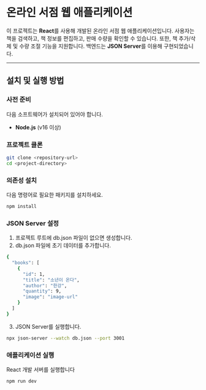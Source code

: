 # 온라인 서점 웹 애플리케이션

이 프로젝트는 **React**를 사용해 개발된 온라인 서점 웹 애플리케이션입니다. 사용자는 책을 검색하고, 책 정보를 편집하고, 판매 수량을 확인할 수 있습니다. 또한, 책 추가/삭제 및 수량 조절 기능을 지원합니다. 백엔드는 **JSON Server**를 이용해 구현되었습니다.

---


## 설치 및 실행 방법


### 사전 준비

다음 소프트웨어가 설치되어 있어야 합니다.
- **Node.js** (v16 이상)

### 프로젝트 클론

```bash
git clone <repository-url>
cd <project-directory>
```


### 의존성 설치

다음 명령어로 필요한 패키지를 설치하세요.

```bash
npm install
```


### JSON Server 설정

1.	프로젝트 루트에 db.json 파일이 없으면 생성합니다.
2. db.json 파일에 초기 데이터를 추가합니다.
```bash
{
  "books": [
    {
      "id": 1,
      "title": "소년이 온다",
      "author": "한강",
      "quantity": 9,
      "image": "image-url"
    }
  ]
}
```
3. JSON Server를 실행합니다.


```bash
npx json-server --watch db.json --port 3001
```



### 애플리케이션 실행

React 개발 서버를 실행합니다

```bash
npm run dev
```